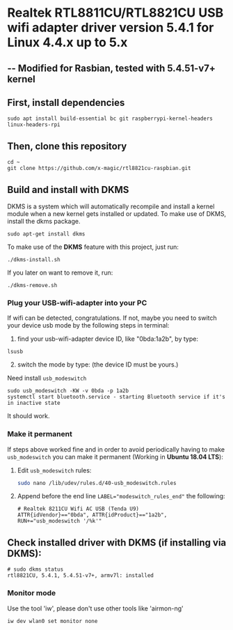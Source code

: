 # Realtek RTL8811CU/RTL8821CU USB wifi adapter driver version 5.4.1 for Linux 4.4.x up to 5.x

## -- Modified for Rasbian, tested with 5.4.51-v7+ kernel

## First, install dependencies
```
sudo apt install build-essential bc git raspberrypi-kernel-headers linux-headers-rpi
```

## Then, clone this repository
```
cd ~
git clone https://github.com/x-magic/rtl8821cu-raspbian.git
```
## Build and install with DKMS

DKMS is a system which will automatically recompile and install a kernel module when a new kernel gets installed or updated. To make use of DKMS, install the dkms package.

```
sudo apt-get install dkms
```
To make use of the **DKMS** feature with this project, just run:
```
./dkms-install.sh
```
If you later on want to remove it, run:
```
./dkms-remove.sh
```

### Plug your USB-wifi-adapter into your PC
If wifi can be detected, congratulations.
If not, maybe you need to switch your device usb mode by the following steps in terminal:
1. find your usb-wifi-adapter device ID, like "0bda:1a2b", by type:
```
lsusb
```
2. switch the mode by type: (the device ID must be yours.)

Need install `usb_modeswitch`
```
sudo usb_modeswitch -KW -v 0bda -p 1a2b
systemctl start bluetooth.service - starting Bluetooth service if it's in inactive state
```

It should work.

### Make it permanent

If steps above worked fine and in order to avoid periodically having to make `usb_modeswitch` you can make it permanent (Working in **Ubuntu 18.04 LTS**):

1. Edit `usb_modeswitch` rules:

   ```bash
   sudo nano /lib/udev/rules.d/40-usb_modeswitch.rules
   ```

2. Append before the end line `LABEL="modeswitch_rules_end"` the following:

   ```
   # Realtek 8211CU Wifi AC USB (Tenda U9)
   ATTR{idVendor}=="0bda", ATTR{idProduct}=="1a2b", RUN+="usb_modeswitch '/%k'"
   ```   

## Check installed driver with **DKMS** (if installing via **DKMS**):

```
# sudo dkms status
rtl8821CU, 5.4.1, 5.4.51-v7+, armv7l: installed
```
### Monitor mode
Use the tool 'iw', please don't use other tools like 'airmon-ng'
```
iw dev wlan0 set monitor none
```
